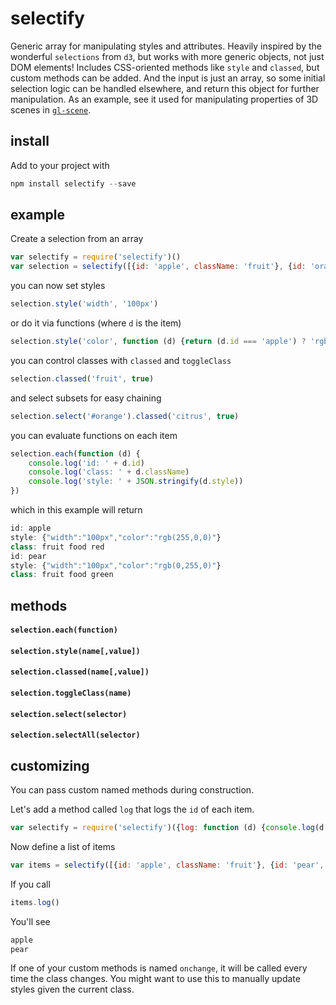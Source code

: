 # selectify

Generic array for manipulating styles and attributes. Heavily inspired by the wonderful `selections` from `d3`, but works with more generic objects, not just DOM elements! Includes CSS-oriented methods like `style` and `classed`, but custom methods can be added. And the input is just an array, so some initial selection logic can be handled elsewhere, and return this object for further manipulation. As an example, see it used for manipulating properties of 3D scenes in [`gl-scene`](http://github.com/freeman-lab/gl-scene).

## install

Add to your project with

```javascript
npm install selectify --save
```

## example

Create a selection from an array

```javascript
var selectify = require('selectify')()
var selection = selectify([{id: 'apple', className: 'fruit'}, {id: 'orange', className: 'fruit'}])
```

you can now set styles

```javascript
selection.style('width', '100px')
```

or do it via functions (where `d` is the item)

```javascript
selection.style('color', function (d) {return (d.id === 'apple') ? 'rgb(255,0,0)' : 'rgb(255,255,0)'})
```

you can control classes with `classed` and `toggleClass`

```javascript
selection.classed('fruit', true)
```

and select subsets for easy chaining

```javascript
selection.select('#orange').classed('citrus', true)
```

you can evaluate functions on each item

```javascript
selection.each(function (d) {
	console.log('id: ' + d.id)
	console.log('class: ' + d.className)
	console.log('style: ' + JSON.stringify(d.style))
})
```

which in this example will return

```javascript
id: apple
style: {"width":"100px","color":"rgb(255,0,0)"}
class: fruit food red
id: pear
style: {"width":"100px","color":"rgb(0,255,0)"}
class: fruit food green
````

## methods

#### `selection.each(function)`

#### `selection.style(name[,value])`

#### `selection.classed(name[,value])`

#### `selection.toggleClass(name)`

#### `selection.select(selector)`

#### `selection.selectAll(selector)`

## customizing

You can pass custom named methods during construction. 

Let's add a method called `log` that logs the `id` of each item.

```javascript
var selectify = require('selectify')({log: function (d) {console.log(d.id)}})
```

Now define a list of items

```javascript
var items = selectify([{id: 'apple', className: 'fruit'}, {id: 'pear', className: 'fruit'}])
```

If you call

```javascript
items.log()
```

You'll see

```javascript
apple
pear
```

If one of your custom methods is named `onchange`, it will be called every time the class changes. You might want to use this to manually update styles given the current class.

